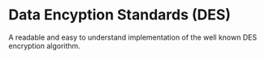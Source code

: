 # Data Encyption Standards (DES)

A readable and easy to understand implementation of the well known DES encryption algorithm.
